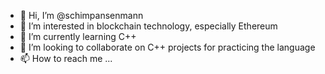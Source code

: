- 👋 Hi, I’m @schimpansenmann
- 👀 I’m interested in blockchain technology, especially Ethereum
- 🌱 I’m currently learning C++
- 💞️ I’m looking to collaborate on C++ projects for practicing the language
- 📫 How to reach me ...

<!---
schimpansenmann/schimpansenmann is a ✨ special ✨ repository because its `README.md` (this file) appears on your GitHub profile.
You can click the Preview link to take a look at your changes.
--->

